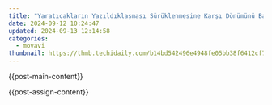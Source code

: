 ```yaml
---
title: "Yaratıcakların Yazıldıklaşması Sürüklenmesine Karşı Dönümünü Bakıyoruz: 11 Profesyonel Video Teknikleri Ile 2024'Deki Müzik Eserlerinizi Nasıl Düzenleyebilirsiniz"
date: 2024-09-12 10:24:47
updated: 2024-09-13 12:14:58
categories:
  - movavi
thumbnail: https://thmb.techidaily.com/b14bd542496e4948fe05bb38f6412cf78aa1b8b18a9d1513181032f4ee05f357.jpg
---
```


{{post-main-content}}

<ins class="adsbygoogle"
     style="display:block"
     data-ad-format="autorelaxed"
     data-ad-client="ca-pub-7571918770474297"
     data-ad-slot="1223367746"></ins>

{{post-assign-content}}

<ins class="adsbygoogle"
     style="display:block"
     data-ad-client="ca-pub-7571918770474297"
     data-ad-slot="8358498916"
     data-ad-format="auto"
     data-full-width-responsive="true"></ins>
